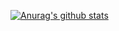 [![Anurag's github stats](https://github-readme-stats.vercel.app/api?username=mofengfs?count_private=true)](https://github.com/mofengfs/github-readme-stats)
